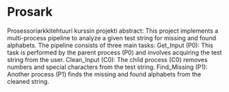 # Prosark
Prosessoriarkkitehtuuri kurssin projekti
abstract:
This project implements a multi-process pipeline to analyze a given test string for missing and found 
alphabets. The pipeline consists of three main tasks:
Get_Input (P0): This task is performed by the parent process (P0) and involves acquiring the test string from the 
user.
Clean_Input (C0): The child process (C0) removes numbers and special characters from the test string.
Find_Missing (P1): Another process (P1) finds the missing and found alphabets from the cleaned string.
